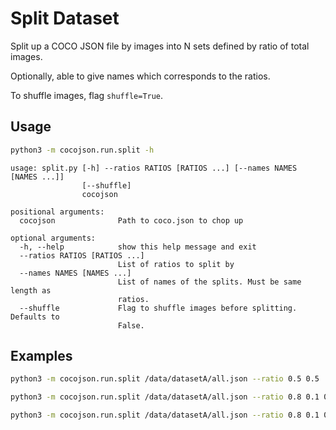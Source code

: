 # Split Dataset

Split up a COCO JSON file by images into N sets defined by ratio of total images.

Optionally, able to give names which corresponds to the ratios.

To shuffle images, flag `shuffle=True`.

## Usage

```bash
python3 -m cocojson.run.split -h
```

```
usage: split.py [-h] --ratios RATIOS [RATIOS ...] [--names NAMES [NAMES ...]]
                [--shuffle]
                cocojson

positional arguments:
  cocojson              Path to coco.json to chop up

optional arguments:
  -h, --help            show this help message and exit
  --ratios RATIOS [RATIOS ...]
                        List of ratios to split by
  --names NAMES [NAMES ...]
                        List of names of the splits. Must be same length as
                        ratios.
  --shuffle             Flag to shuffle images before splitting. Defaults to
                        False.
```

## Examples

```bash
python3 -m cocojson.run.split /data/datasetA/all.json --ratio 0.5 0.5  
```

```bash
python3 -m cocojson.run.split /data/datasetA/all.json --ratio 0.8 0.1 0.1  --names train val test 
```

```bash
python3 -m cocojson.run.split /data/datasetA/all.json --ratio 0.8 0.1 0.1 --names train val test --shuffle
```

